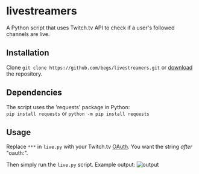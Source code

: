 # livestreamers
A Python script that uses Twitch.tv API to check if a user's followed channels are live.

## Installation
Clone ```git clone https://github.com/begs/livestreamers.git``` or [download](https://github.com/begs/livestreamers/archive/master.zip) the repository.

## Dependencies
The script uses the 'requests' package in Python:  
```pip install requests```
or ```python -m pip install requests```

## Usage
Replace ```***``` in ```live.py``` with your Twitch.tv [OAuth](https://twitchapps.com/tmi/). You want the string *after* "oauth:". 

Then simply run the ```live.py``` script. Example output:
![output](https://i.imgur.com/0Cb48t8.gif)
